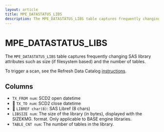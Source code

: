 ```yaml
---
layout: article
title: MPE_DATASTATUS_LIBS
description: The MPE_DATASTATUS_LIBS table captures frequently changing SAS library attributes such as size (if filesystem based) and the number of tables.
---
```


# MPE_DATASTATUS_LIBS

The `MPE_DATASTATUS_LIBS` table captures frequently changing SAS library attributes such as size (if filesystem based) and the number of tables.

To trigger a scan, see the Refresh Data Catalog [instructions](https://docs.datacontroller.io/admin-services/#refresh-data-catalog).

## Columns

 - `TX_FROM num`: SCD2 open datetime 
 - 🔑 `TX_TO num`: SCD2 close datetime
 - 🔑 `LIBREF char(8)`: SAS Libref (8 chars)
 - `LIBSIZE num`: The size of the library (in bytes), displayed with the SIZEKMG. format.  Only applicable to BASE engine libraries.
 - `TABLE_CNT num`: The number of tables in the library.


